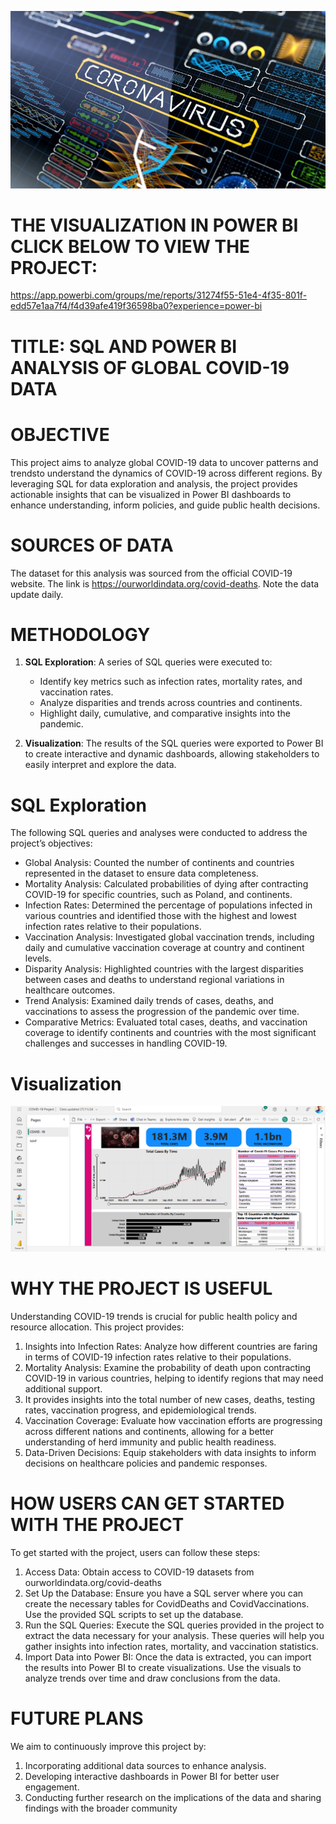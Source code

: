![image alt](https://github.com/mamudjoof/COVID-19-Global-Impact-Analysis-Project-by-SQL/blob/main/more-than-4-million-for-new-covid-19-research.jpg?raw=true)

# THE VISUALIZATION IN POWER BI CLICK BELOW TO VIEW THE PROJECT: 
https://app.powerbi.com/groups/me/reports/31274f55-51e4-4f35-801f-edd57e1aa7f4/f4d39afe419f36598ba0?experience=power-bi

# TITLE: SQL AND POWER BI ANALYSIS OF GLOBAL COVID-19 DATA

# OBJECTIVE
This project aims to analyze global COVID-19 data to uncover patterns and trendsto understand the dynamics of COVID-19 across different regions. By leveraging SQL for data exploration and analysis, 
the project provides actionable insights that can be visualized in Power BI dashboards to enhance understanding, inform policies, and guide public health decisions.

# SOURCES OF DATA
The dataset for this analysis was sourced from the official COVID-19 website. The link is https://ourworldindata.org/covid-deaths. Note the data update daily.

# METHODOLOGY
1. **SQL Exploration**: A series of SQL queries were executed to:
    + Identify key metrics such as infection rates, mortality rates, and vaccination rates.
    + Analyze disparities and trends across countries and continents.
    + Highlight daily, cumulative, and comparative insights into the pandemic.

2. **Visualization**:
   The results of the SQL queries were exported to Power BI to create interactive and dynamic dashboards, allowing stakeholders to easily interpret and explore the data.

# SQL Exploration
The following SQL queries and analyses were conducted to address the project’s objectives:
+ Global Analysis: Counted the number of continents and countries represented in the dataset to ensure data completeness.
+ Mortality Analysis: Calculated probabilities of dying after contracting COVID-19 for specific countries, such as Poland, and continents.
+ Infection Rates: Determined the percentage of populations infected in various countries and identified those with the highest and lowest infection rates relative to their populations.
+ Vaccination Analysis: Investigated global vaccination trends, including daily and cumulative vaccination coverage at country and continent levels.
+ Disparity Analysis: Highlighted countries with the largest disparities between cases and deaths to understand regional variations in healthcare outcomes.
+ Trend Analysis: Examined daily trends of cases, deaths, and vaccinations to assess the progression of the pandemic over time.
+ Comparative Metrics: Evaluated total cases, deaths, and vaccination coverage to identify continents and countries with the most significant challenges and successes in handling COVID-19.

# Visualization
![image alt](https://github.com/mamudjoof/COVID-19-Global-Impact-Analysis-Project-by-SQL/blob/main/Screenshot%20(245).png?raw=true)

# WHY THE PROJECT IS USEFUL
Understanding COVID-19 trends is crucial for public health policy and resource allocation. This project provides:
1. Insights into Infection Rates: Analyze how different countries are faring in terms of COVID-19 infection rates relative to their populations.
2. Mortality Analysis: Examine the probability of death upon contracting COVID-19 in various countries, helping to identify regions that may need additional support.
3. It provides insights into the total number of new cases, deaths, testing rates, vaccination progress, and epidemiological trends.
4. Vaccination Coverage: Evaluate how vaccination efforts are progressing across different nations and continents, allowing for a better understanding of herd immunity and public health readiness.
5. Data-Driven Decisions: Equip stakeholders with data insights to inform decisions on healthcare policies and pandemic responses.


# HOW USERS CAN GET STARTED WITH THE PROJECT
To get started with the project, users can follow these steps:
1. Access Data: Obtain access to COVID-19 datasets from ourworldindata.org/covid-deaths
2. Set Up the Database: Ensure you have a SQL server where you can create the necessary tables for CovidDeaths and CovidVaccinations. Use the provided SQL scripts to set up the database.
3. Run the SQL Queries: Execute the SQL queries provided in the project to extract the data necessary for your analysis. These queries will help you gather insights into infection rates, mortality, and vaccination statistics.
4. Import Data into Power BI: Once the data is extracted, you can import the results into Power BI to create visualizations. Use the visuals to analyze trends over time and draw conclusions from the data.

 # FUTURE PLANS
 We aim to continuously improve this project by:
1. Incorporating additional data sources to enhance analysis.
2. Developing interactive dashboards in Power BI for better user engagement.
3. Conducting further research on the implications of the data and sharing findings with the broader community
